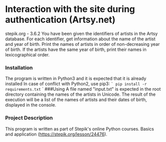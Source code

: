 # Interaction with the site during authentication (Artsy.net)
stepik.org - 3.6.2
You have been given the identifiers of artists in the Artsy database.
For each identifier, get information about the name of the artist and year of birth.
Print the names of artists in order of non-decreasing year of birth. If the artists have the same year of birth, print their names in lexicographical order.
### Installation
The program is written in Python3 and it is expected that it is already installed
In case of conflict with Python2, use pip3:
`` `
pip install -r requirements.txt
`` `
###Using
A file named "input.txt" is expected in the root directory containing the names of the artists in Unicode.
The result of the execution will be a list of the names of artists and their dates of birth, displayed in the console.

### Project Description
This program is written as part of Stepik's online Python courses. Basics and application (https://stepik.org/lesson/24476).
